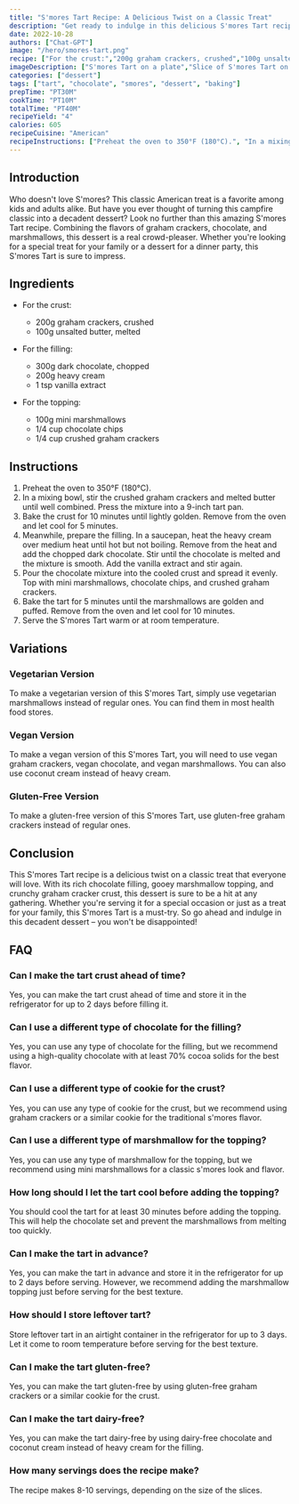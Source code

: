 ```yaml
---
title: "S'mores Tart Recipe: A Delicious Twist on a Classic Treat"
description: "Get ready to indulge in this delicious S'mores Tart recipe that combines the classic s'mores flavors with a decadent chocolate tart. Perfect for any occasion, this dessert is sure to impress your guests!"
date: 2022-10-28
authors: ["Chat-GPT"]
image: "/hero/smores-tart.png"
recipe: ["For the crust:","200g graham crackers, crushed","100g unsalted butter, melted","For the filling:","300g dark chocolate, chopped","200g heavy cream","1 tsp vanilla extract","For the topping:","100g mini marshmallows","1/4 cup chocolate chips","1/4 cup crushed graham crackers"]
imageDescription: ["S'mores Tart on a plate","Slice of S'mores Tart on a table","Close-up of S'mores Tart"]
categories: ["dessert"]
tags: ["tart", "chocolate", "smores", "dessert", "baking"]
prepTime: "PT30M"
cookTime: "PT10M"
totalTime: "PT40M"
recipeYield: "4"
calories: 605
recipeCuisine: "American"
recipeInstructions: ["Preheat the oven to 350°F (180°C).", "In a mixing bowl, stir the crushed graham crackers and melted butter until well combined. Press the mixture into a 9-inch tart pan.", "Bake the crust for 10 minutes until lightly golden. Remove from the oven and let cool for 5 minutes.", "Meanwhile, prepare the filling. In a saucepan, heat the heavy cream over medium heat until hot but not boiling. Remove from the heat and add the chopped dark chocolate. Stir until the chocolate is melted and the mixture is smooth. Add the vanilla extract and stir again.", "Pour the chocolate mixture into the cooled crust and spread it evenly. Top with mini marshmallows, chocolate chips, and crushed graham crackers.", "Bake the tart for 5 minutes until the marshmallows are golden and puffed. Remove from the oven and let cool for 10 minutes.", "Serve the S'mores Tart warm or at room temperature."]
---
```


## Introduction

Who doesn't love S'mores? This classic American treat is a favorite among kids and adults alike. But have you ever thought of turning this campfire classic into a decadent dessert? Look no further than this amazing S'mores Tart recipe. Combining the flavors of graham crackers, chocolate, and marshmallows, this dessert is a real crowd-pleaser. Whether you're looking for a special treat for your family or a dessert for a dinner party, this S'mores Tart is sure to impress.

## Ingredients

- For the crust:
  - 200g graham crackers, crushed
  - 100g unsalted butter, melted

- For the filling:
  - 300g dark chocolate, chopped
  - 200g heavy cream
  - 1 tsp vanilla extract

- For the topping:
  - 100g mini marshmallows
  - 1/4 cup chocolate chips
  - 1/4 cup crushed graham crackers

## Instructions

1. Preheat the oven to 350°F (180°C).
2. In a mixing bowl, stir the crushed graham crackers and melted butter until well combined. Press the mixture into a 9-inch tart pan.
3. Bake the crust for 10 minutes until lightly golden. Remove from the oven and let cool for 5 minutes.
4. Meanwhile, prepare the filling. In a saucepan, heat the heavy cream over medium heat until hot but not boiling. Remove from the heat and add the chopped dark chocolate. Stir until the chocolate is melted and the mixture is smooth. Add the vanilla extract and stir again.
5. Pour the chocolate mixture into the cooled crust and spread it evenly. Top with mini marshmallows, chocolate chips, and crushed graham crackers.
6. Bake the tart for 5 minutes until the marshmallows are golden and puffed. Remove from the oven and let cool for 10 minutes.
7. Serve the S'mores Tart warm or at room temperature.

## Variations

### Vegetarian Version

To make a vegetarian version of this S'mores Tart, simply use vegetarian marshmallows instead of regular ones. You can find them in most health food stores.

### Vegan Version

To make a vegan version of this S'mores Tart, you will need to use vegan graham crackers, vegan chocolate, and vegan marshmallows. You can also use coconut cream instead of heavy cream.

### Gluten-Free Version

To make a gluten-free version of this S'mores Tart, use gluten-free graham crackers instead of regular ones.

## Conclusion

This S'mores Tart recipe is a delicious twist on a classic treat that everyone will love. With its rich chocolate filling, gooey marshmallow topping, and crunchy graham cracker crust, this dessert is sure to be a hit at any gathering. Whether you're serving it for a special occasion or just as a treat for your family, this S'mores Tart is a must-try. So go ahead and indulge in this decadent dessert – you won't be disappointed!

## FAQ

### Can I make the tart crust ahead of time?

Yes, you can make the tart crust ahead of time and store it in the refrigerator for up to 2 days before filling it.

### Can I use a different type of chocolate for the filling?

Yes, you can use any type of chocolate for the filling, but we recommend using a high-quality chocolate with at least 70% cocoa solids for the best flavor.

### Can I use a different type of cookie for the crust?

Yes, you can use any type of cookie for the crust, but we recommend using graham crackers or a similar cookie for the traditional s'mores flavor.

### Can I use a different type of marshmallow for the topping?

Yes, you can use any type of marshmallow for the topping, but we recommend using mini marshmallows for a classic s'mores look and flavor.

### How long should I let the tart cool before adding the topping?

You should cool the tart for at least 30 minutes before adding the topping. This will help the chocolate set and prevent the marshmallows from melting too quickly.

### Can I make the tart in advance?

Yes, you can make the tart in advance and store it in the refrigerator for up to 2 days before serving. However, we recommend adding the marshmallow topping just before serving for the best texture.

### How should I store leftover tart?

Store leftover tart in an airtight container in the refrigerator for up to 3 days. Let it come to room temperature before serving for the best texture.

### Can I make the tart gluten-free?

Yes, you can make the tart gluten-free by using gluten-free graham crackers or a similar cookie for the crust.

### Can I make the tart dairy-free?

Yes, you can make the tart dairy-free by using dairy-free chocolate and coconut cream instead of heavy cream for the filling.

### How many servings does the recipe make?

The recipe makes 8-10 servings, depending on the size of the slices.